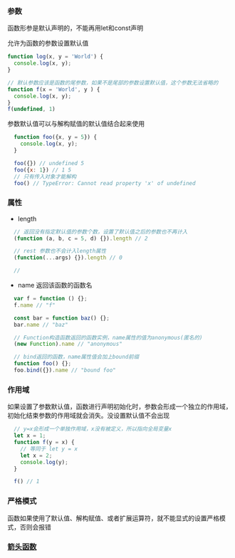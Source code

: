 ### 参数

  函数形参是默认声明的，不能再用let和const声明

  允许为函数的参数设置默认值

  ```js
  function log(x, y = 'World') {
    console.log(x, y);
  }

  // 默认参数应该是函数的尾参数，如果不是尾部的参数设置默认值，这个参数无法省略的
  function f(x = 'World', y ) {
    console.log(x, y);
  }
  f(undefined, 1)
  ```

  参数默认值可以与解构赋值的默认值结合起来使用

  ```js
    function foo({x, y = 5}) {
      console.log(x, y);
    }

    foo({}) // undefined 5
    foo({x: 1}) // 1 5
    // 只有传入对象才能解构
    foo() // TypeError: Cannot read property 'x' of undefined
  ```

### 属性

  - length

  ```js
    // 返回没有指定默认值的参数个数，设置了默认值之后的参数也不再计入
    (function (a, b, c = 5, d) {}).length // 2

    // rest 参数也不会计入length属性
    (function(...args) {}).length // 0

    // 
  ```

  - name 返回该函数的函数名

  ```js
    var f = function () {};
    f.name // "f"

    const bar = function baz() {};
    bar.name // "baz"

    // Function构造函数返回的函数实例，name属性的值为anonymous(匿名的)
    (new Function).name // "anonymous"

    // bind返回的函数，name属性值会加上bound前缀
    function foo() {};
    foo.bind({}).name // "bound foo"
  ```
### 作用域

  如果设置了参数默认值，函数进行声明初始化时，参数会形成一个独立的作用域，初始化结束参数的作用域就会消失。没设置默认值不会出现

  ```js
    // y=x会形成一个单独作用域，x没有被定义，所以指向全局变量x
    let x = 1;
    function f(y = x) { 
      // 等同于 let y = x  
      let x = 2; 
      console.log(y);
    }

    f() // 1
  ```

### 严格模式

  函数如果使用了默认值、解构赋值、或者扩展运算符，就不能显式的设置严格模式，否则会报错

### [箭头函数](../js/6.箭头函数.md)